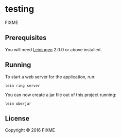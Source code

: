# testing

FIXME

## Prerequisites

You will need [Leiningen][] 2.0.0 or above installed.

[leiningen]: https://github.com/technomancy/leiningen

## Running

To start a web server for the application, run:

    lein ring server

You can now create a jar file out of this project running:

    lein uberjar

## License

Copyright © 2016 FIXME
